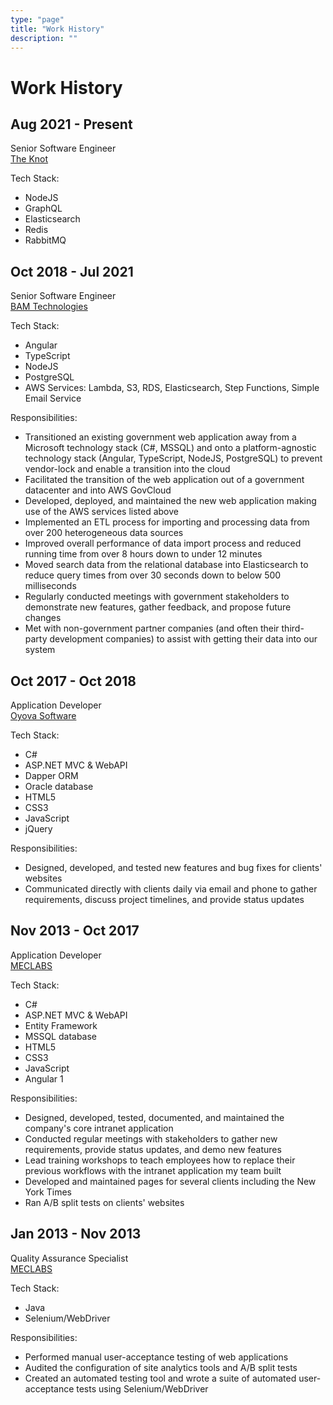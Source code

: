 ```yaml
---
type: "page"
title: "Work History"
description: ""
---
```


# Work History

## Aug 2021 - Present

Senior Software Engineer\
[The Knot](https://theknot.com)

Tech Stack:

- NodeJS
- GraphQL
- Elasticsearch
- Redis
- RabbitMQ

## Oct 2018 - Jul 2021

Senior Software Engineer\
[BAM Technologies](https://bamtech.net)

Tech Stack:

- Angular
- TypeScript
- NodeJS
- PostgreSQL
- AWS Services: Lambda, S3, RDS, Elasticsearch, Step Functions, Simple Email Service

Responsibilities:

- Transitioned an existing government web application away from a Microsoft technology stack (C#, MSSQL) and onto a platform-agnostic technology stack (Angular, TypeScript, NodeJS, PostgreSQL) to prevent vendor-lock and enable a transition into the cloud
- Facilitated the transition of the web application out of a government datacenter and into AWS GovCloud
- Developed, deployed, and maintained the new web application making use of the AWS services listed above
- Implemented an ETL process for importing and processing data from over 200 heterogeneous data sources
- Improved overall performance of data import process and reduced running time from over 8 hours down to under 12 minutes
- Moved search data from the relational database into Elasticsearch to reduce query times from over 30 seconds down to below 500 milliseconds
- Regularly conducted meetings with government stakeholders to demonstrate new features, gather feedback, and propose future changes
- Met with non-government partner companies (and often their third-party development companies) to assist with getting their data into our system

## Oct 2017 - Oct 2018

Application Developer\
[Oyova Software](https://oyova.com)

Tech Stack:

- C#
- ASP.NET MVC & WebAPI
- Dapper ORM
- Oracle database
- HTML5
- CSS3
- JavaScript
- jQuery

Responsibilities:

- Designed, developed, and tested new features and bug fixes for clients' websites
- Communicated directly with clients daily via email and phone to gather requirements, discuss project timelines, and provide status updates

## Nov 2013 - Oct 2017

Application Developer\
[MECLABS](https://meclabs.com)

Tech Stack:

- C#
- ASP.NET MVC & WebAPI
- Entity Framework
- MSSQL database
- HTML5
- CSS3
- JavaScript
- Angular 1

Responsibilities:

- Designed, developed, tested, documented, and maintained the company's core intranet application
- Conducted regular meetings with stakeholders to gather new requirements, provide status updates, and demo new features
- Lead training workshops to teach employees how to replace their previous workflows with the intranet application my team built
- Developed and maintained pages for several clients including the New York Times
- Ran A/B split tests on clients' websites

## Jan 2013 - Nov 2013

Quality Assurance Specialist\
[MECLABS](https://meclabs.com)

Tech Stack:

- Java
- Selenium/WebDriver

Responsibilities:

- Performed manual user-acceptance testing of web applications
- Audited the configuration of site analytics tools and A/B split tests
- Created an automated testing tool and wrote a suite of automated user-acceptance tests using Selenium/WebDriver